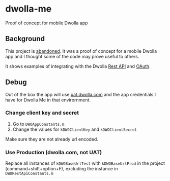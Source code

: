 # dwolla-me
Proof of concept for mobile Dwolla app

## Background
This project is [abandoned](https://wordnik.com/words/abandoned). It was a proof of concept for a mobile Dwolla app and I thought some of the code may prove useful to others. 

It shows examples of integrating with the Dwolla [Rest API](https://docs.dwolla.com) and [OAuth](https://developers.dwolla.com/dev/pages/auth). 

## Debug

Out of the box the app will use [uat.dwolla.com](http://uat.dwolla.com) and the app credentials I have for Dwolla Me in that envirornment.

### Change client key and secret

1. Go to `DWOAppConstants.m`
2. Change the values for `kDWOClientKey` and `kDWOClientSecret`

Make sure they are not already url encoded.

### Use Production (dwolla.com, not UAT)

Replace all instances of `kDWOBaseUrlTest` with `kDWOBaseUrlProd` in the project (command+shift+option+F), excluding the instance in `DWORestApiConstants.m`

